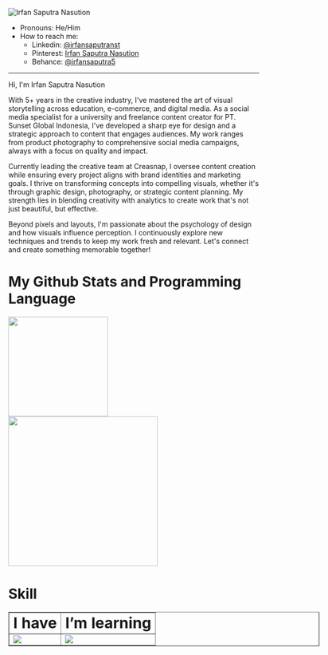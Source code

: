 <!--
**irfansap01/irfansap01** is a ✨ _special_ ✨ repository because its `README.md` (this file) appears on your GitHub profile.

Here are some ideas to get you started:

- 🔭 I’m currently working on ...
- 🌱 I’m currently learning ...
- 👯 I’m looking to collaborate on ...
- 🤔 I’m looking for help with ...
- 💬 Ask me about ...
- 📫 How to reach me: ...
- 😄 Pronouns: ...
- ⚡ Fun fact: ...
-->

![Irfan Saputra Nasution](../irfansap01/github-header-image.png)

- Pronouns: He/Him
- How to reach me:
  - Linkedin:
    [@irfansaputranst](https://www.linkedin.com/in/irfansaputranst/)
  - Pinterest: [Irfan Saputra Nasution](https://id.pinterest.com/irfansaputranst/)
  - Behance: [@irfansaputra5](https://www.behance.net/irfansaputra5)

---

Hi, I'm Irfan Saputra Nasution

With 5+ years in the creative industry, I've mastered the art of visual storytelling across education, e-commerce, and digital media. As a social media specialist for a university and freelance content creator for PT. Sunset Global Indonesia, I've developed a sharp eye for design and a strategic approach to content that engages audiences. My work ranges from product photography to comprehensive social media campaigns, always with a focus on quality and impact.

Currently leading the creative team at Creasnap, I oversee content creation while ensuring every project aligns with brand identities and marketing goals. I thrive on transforming concepts into compelling visuals, whether it's through graphic design, photography, or strategic content planning. My strength lies in blending creativity with analytics to create work that's not just beautiful, but effective.

Beyond pixels and layouts, I'm passionate about the psychology of design and how visuals influence perception. I continuously explore new techniques and trends to keep my work fresh and relevant. Let's connect and create something memorable together!

# My Github Stats and Programming Language

<img height="200em" src="https://github-readme-stats.vercel.app/api?username=irfansap01&show_icons=true&hide=contribs,prs&cache_seconds=86400&theme=transparent"/>

<br>

<img height="300em" src="https://github-readme-stats-eight-theta.vercel.app/api/top-langs/?username=irfansap01&layout=compact&langs_count=8&theme=transparent"/>

<br>

# Skill

<table border="1px solid black" style="margin: 0; width:625px">
<tr>
<td>
<b style="font-size:30px">I have</b>
</td>
<td>
<b style="font-size:30px">I’m learning</b>
</td>
</tr>
<tr>
<td>
<img src="https://skillicons.dev/icons?i=html,css,tailwind,bootstrap,figma,photoshop&perline=3" />
</td>
<td>
<img src="https://skillicons.dev/icons?i=php,laravel,js,github,&perline=3" /> <br>
</td>
</tr>
</table>

<br>
<br>
